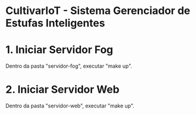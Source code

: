# CultivarIoT - Sistema Gerenciador de Estufas Inteligentes

# 1. Iniciar Servidor Fog

Dentro da pasta "servidor-fog", executar "make up".

# 2. Iniciar Servidor Web

Dentro da pasta "servidor-web", executar "make up".
